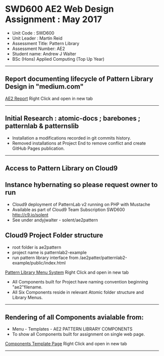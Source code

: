 
#  SWD600 AE2 Web Design Assignment : May 2017

- Unit Code : SWD600
- Unit Leader : Martin Reid
- Assessment Title: Pattern Library
- Assessment Number: AE2
- Student name: Andrew J Walter
- BSc (Hons) Applied Computing (Top Up Year)

----------------------------------------------------------------------------------------------------------
##  Report documenting lifecycle of Pattern Library Design in "medium.com"
[AE2 Report](https://medium.com/@ajw200565/swd600-ae2-pattern-library-7588f16031c0) Right Click and open in new tab

----------------------------------------------------------------------------------------------------------
##  Initial Research : atomic-docs ; barebones ; patternlab & patternslib
- Installation a modifications recorded in git commits history.
- Removed installations at Project End to remove conflict and create GitHub Pages publication.

----------------------------------------------------------------------------------------------------------
##  Access to Pattern Library on Cloud9

##  Instance hybernating so please request owner to run
- Cloud9 deployment of PatternLab v2 running on PHP with Mustache
- Available as part of Cloud9 Team Subscription SWD600 http://c9.io/solent
- See under andyjwalter - solent/ae2pattern

##  Cloud9 Project Folder structure 
- root folder is ae2pattern
- project name is patternlab2-example
- run pattern library interface from /ae2patter/patternlab2-example/public/index.html

[Pattern Library Menu System](https://ae2pattern-andyjwalter.c9users.io/patternlab2-example/public/index.html) Right Click and open in new tab
- All Components built for Project have naming convention beginning "ae2"filename.
- All Six Components reside in relevant Atomic folder structure and Library Menus.

----------------------------------------------------------------------------------------------------------
## Rendering of all Components avialable from:
- Menu - Templates - AE2 PATTERN LIBRARY COMPONENTS
- To show all Components built for assignment on single web page.

[Components Template Page](https://ae2pattern-andyjwalter.c9users.io/patternlab2-example/public/?p=templates-ae2-pattern-project) Right Click and open in new tab

----------------------------------------------------------------------------------------------------------
